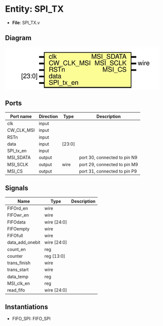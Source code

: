 # Entity: SPI_TX 

- **File**: SPI_TX.v
## Diagram

![Diagram](SPI_TX.svg "Diagram")
## Ports

| Port name  | Direction | Type   | Description                  |
| ---------- | --------- | ------ | ---------------------------- |
| clk        | input     |        |                              |
| CW_CLK_MSI | input     |        |                              |
| RSTn       | input     |        |                              |
| data       | input     | [23:0] |                              |
| SPI_tx_en  | input     |        |                              |
| MSI_SDATA  | output    |        | port 30, connected to pin N9 |
| MSI_SCLK   | output    | wire   | port 29, connected to pin M9 |
| MSI_CS     | output    |        | port 31, connected to pin P9 |
## Signals

| Name            | Type        | Description |
| --------------- | ----------- | ----------- |
| FIFOrd_en       | wire        |             |
| FIFOwr_en       | wire        |             |
| FIFOdata        | wire [24:0] |             |
| FIFOempty       | wire        |             |
| FIFOfull        | wire        |             |
| data_add_onebit | wire [24:0] |             |
| count_en        | reg         |             |
| counter         | reg [13:0]  |             |
| trans_finish    | wire        |             |
| trans_start     | wire        |             |
| data_temp       | reg         |             |
| MSI_clk_en      | reg         |             |
| read_fifo       | wire [24:0] |             |
## Instantiations

- FIFO_SPI: FIFO_SPI
